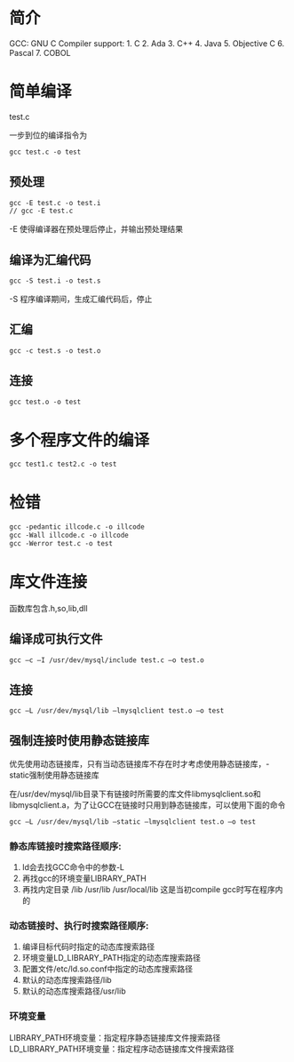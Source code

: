 # 简介
GCC: GNU C Compiler
support: 
	1. C
	2. Ada
	3. C++
	4. Java
	5. Objective C
	6. Pascal
	7. COBOL
	
# 简单编译
test.c

一步到位的编译指令为

```gcc
gcc test.c -o test
```
## 预处理
```gcc
gcc -E test.c -o test.i
// gcc -E test.c
```
-E 使得编译器在预处理后停止，并输出预处理结果
## 编译为汇编代码
```gcc
gcc -S test.i -o test.s
```
-S 程序编译期间，生成汇编代码后，停止
## 汇编
```gcc
gcc -c test.s -o test.o
```
## 连接
```gcc
gcc test.o -o test
```

# 多个程序文件的编译
```gcc
gcc test1.c test2.c -o test 
```

# 检错
```gcc
gcc -pedantic illcode.c -o illcode
gcc -Wall illcode.c -o illcode
gcc -Werror test.c -o test
```

# 库文件连接
函数库包含.h,so,lib,dll

## 编译成可执行文件
```gcc
gcc –c –I /usr/dev/mysql/include test.c –o test.o
```
## 连接
```gcc
gcc –L /usr/dev/mysql/lib –lmysqlclient test.o –o test
```

## 强制连接时使用静态链接库

优先使用动态链接库，只有当动态链接库不存在时才考虑使用静态链接库，-static强制使用静态链接库

在/usr/dev/mysql/lib目录下有链接时所需要的库文件libmysqlclient.so和libmysqlclient.a，为了让GCC在链接时只用到静态链接库，可以使用下面的命令

```gcc
gcc –L /usr/dev/mysql/lib –static –lmysqlclient test.o –o test
```

### 静态库链接时搜索路径顺序:
1. ld会去找GCC命令中的参数-L
2. 再找gcc的环境变量LIBRARY_PATH
3. 再找内定目录 /lib /usr/lib /usr/local/lib 这是当初compile gcc时写在程序内的

### 动态链接时、执行时搜索路径顺序:
1. 编译目标代码时指定的动态库搜索路径
2. 环境变量LD\_LIBRARY\_PATH指定的动态库搜索路径
3. 配置文件/etc/ld.so.conf中指定的动态库搜索路径
4. 默认的动态库搜索路径/lib
5. 默认的动态库搜索路径/usr/lib

### 环境变量
LIBRARY\_PATH环境变量：指定程序静态链接库文件搜索路径
LD\_LIBRARY_PATH环境变量：指定程序动态链接库文件搜索路径
